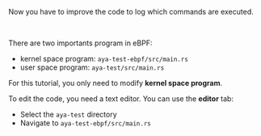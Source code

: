 Now you have to improve the code to log which commands are executed.

<br>

There are two importants program in eBPF:
* kernel space program: `aya-test-ebpf/src/main.rs`
* user space program: `aya-test/src/main.rs`

For this tutorial, you only need to modify **kernel space program**.

To edit the code, you need a text editor. You can use the **editor** tab:
* Select the `aya-test` directory
* Navigate to `aya-test-ebpf/src/main.rs`
